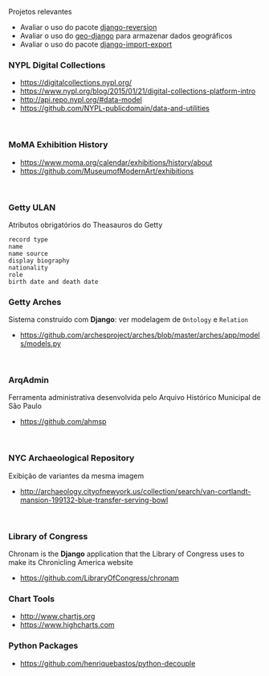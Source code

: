 Projetos relevantes

* Avaliar o uso do pacote [django-reversion](https://github.com/etianen/django-reversion)
* Avaliar o uso do [geo-django](https://docs.djangoproject.com/en/2.0/ref/contrib/gis/) para armazenar dados geográficos
* Avaliar o uso do pacote [django-import-export](https://github.com/django-import-export/django-import-export)


### NYPL Digital Collections
* https://digitalcollections.nypl.org/
* https://www.nypl.org/blog/2015/01/21/digital-collections-platform-intro
* http://api.repo.nypl.org/#data-model
* https://github.com/NYPL-publicdomain/data-and-utilities

&nbsp;

### MoMA Exhibition History
* https://www.moma.org/calendar/exhibitions/history/about
* https://github.com/MuseumofModernArt/exhibitions

&nbsp;

### Getty ULAN

Atributos obrigatórios do Theasauros do Getty

```
record type
name
name source
display biography
nationality
role
birth date and death date
```


### Getty Arches

Sistema construído com **Django**: ver modelagem de `Ontology` e `Relation`

* https://github.com/archesproject/arches/blob/master/arches/app/models/models.py

&nbsp;

### ArqAdmin

Ferramenta administrativa desenvolvida pelo Arquivo Histórico Municipal de São Paulo

* https://github.com/ahmsp

&nbsp;


### NYC Archaeological Repository

Exibição de variantes da mesma imagem

* http://archaeology.cityofnewyork.us/collection/search/van-cortlandt-mansion-199132-blue-transfer-serving-bowl

&nbsp;

### Library of Congress

Chronam is the **Django** application that the Library of Congress uses to make its Chronicling America website

* https://github.com/LibraryOfCongress/chronam

### Chart Tools
* http://www.chartjs.org
* https://www.highcharts.com

### Python Packages
* https://github.com/henriquebastos/python-decouple
